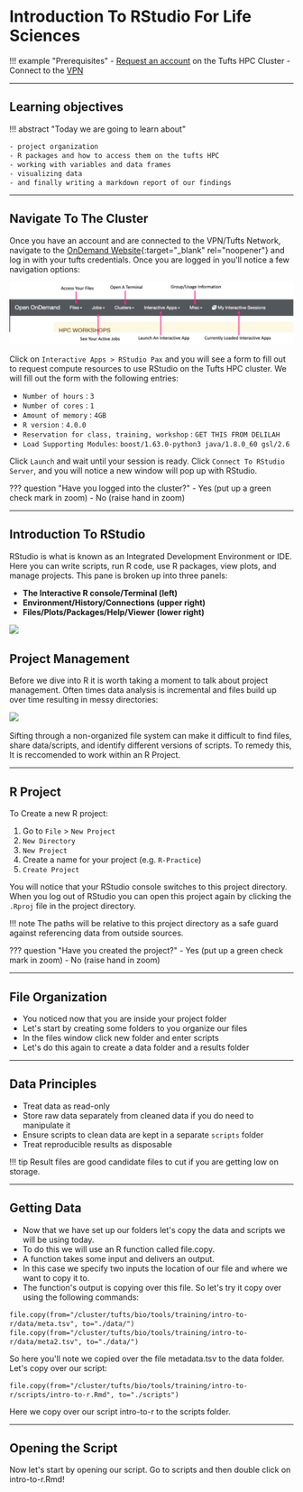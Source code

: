 # Introduction To RStudio For Life Sciences

!!! example "Prerequisites"
    - [Request an account](http://research.uit.tufts.edu/) on the Tufts HPC Cluster
    - Connect to the [VPN](https://access.tufts.edu/vpn)

---

## Learning objectives

!!! abstract "Today we are going to learn about"

    - project organization
    - R packages and how to access them on the tufts HPC
    - working with variables and data frames
    - visualizing data
    - and finally writing a markdown report of our findings

---

## Navigate To The Cluster

Once you have an account and are connected to the VPN/Tufts Network, navigate to the [OnDemand Website](https://ondemand.pax.tufts.edu/){:target="_blank" rel="noopener"} and log in with your tufts credentials. Once you are logged in you'll notice a few navigation options:

![](images/ondemand_layout_pic.png)

Click on `Interactive Apps > RStudio Pax` and you will see a form to fill out to request compute resources to use RStudio on the Tufts HPC cluster. We will fill out the form with the following entries:

- `Number of hours` : `3`
- `Number of cores` : `1`
- `Amount of memory` : `4GB`
- `R version` : `4.0.0`
- `Reservation for class, training, workshop` : `GET THIS FROM DELILAH`
- `Load Supporting Modules`: `boost/1.63.0-python3 java/1.8.0_60 gsl/2.6`

Click `Launch` and wait until your session is ready. Click `Connect To RStudio Server`, and you will notice a new window will pop up with RStudio. 

??? question "Have you logged into the cluster?"
    - Yes (put up a green check mark in zoom)
    - No (raise hand in zoom)
    
---

## Introduction To RStudio

RStudio is what is known as an Integrated Development Environment or IDE. Here you can write scripts, run R code, use R packages, view plots, and manage projects. This pane is broken up into three panels:

- **The Interactive R console/Terminal (left)**
- **Environment/History/Connections (upper right)**
- **Files/Plots/Packages/Help/Viewer (lower right)**

![](images/rstudio1.png)

## Project Management

Before we dive into R it is worth taking a moment to talk about project management. Often times data analysis is incremental and files build up over time resulting in messy directories:

![](images/messy.png)

Sifting through a non-organized file system can make it difficult to find files, share data/scripts, and identify different versions of scripts. To remedy this, It is reccomended to work within an R Project.

---

## R Project

To Create a new R project:

1. Go to `File` > `New Project`
2. `New Directory`
3. `New Project`
4. Create a name for your project (e.g. `R-Practice`)
5. `Create Project`

You will notice that your RStudio console switches to this project directory. When you log out of RStudio you can open this project again by clicking the `.Rproj` file in the project directory. 

!!! note
    The paths will be relative to this project directory as a safe guard against referencing data from outside sources. 

??? question "Have you created the project?"
    - Yes (put up a green check mark in zoom)
    - No (raise hand in zoom)

--- 

## File Organization

- You noticed now that you are inside your project folder
- Let's start by creating some folders to you organize our files
- In the files window click new folder and enter scripts
- Let's do this again to create a data folder and a results folder

---

## Data Principles

- Treat data as read-only
- Store raw data separately from cleaned data if you do need to manipulate it
- Ensure scripts to clean data are kept in a separate `scripts` folder
- Treat reproducible results as disposable

!!! tip
    Result files are good candidate files to cut if you are getting low on storage.

---

## Getting Data

- Now that we have set up our folders let's copy the data and scripts we will be using today. 
- To do this we will use an R function called file.copy. 
- A function takes some input and delivers an output. 
- In this case we specify two inputs the location of our file and where we want to copy it to. 
- The function's output is copying over this file. So let's try it copy over using the following commands:



```{r data.copy,warning=F,message=F}
file.copy(from="/cluster/tufts/bio/tools/training/intro-to-r/data/meta.tsv", to="./data/")
file.copy(from="/cluster/tufts/bio/tools/training/intro-to-r/data/meta2.tsv", to="./data/")
```

So here you'll note we copied over the file metadata.tsv to the data folder. Let's copy over our script:

```{r script.copy,warning=F,message=F}
file.copy(from="/cluster/tufts/bio/tools/training/intro-to-r/scripts/intro-to-r.Rmd", to="./scripts")
```

Here we copy over our script intro-to-r to the scripts folder.

---

## Opening the Script

Now let's start by opening our script. Go to scripts and then double click on intro-to-r.Rmd!
